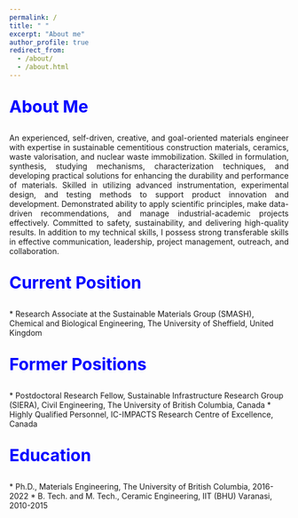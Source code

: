 ```yaml
---
permalink: /
title: " "
excerpt: "About me"
author_profile: true
redirect_from:
  - /about/
  - /about.html
---
```


<p style="text-align:left; color:Blue; font-size:30px; font-weight:bold;"> About Me </p>
<p style="text-align:justify; font-size=22px;"> An experienced, self-driven, creative, and goal-oriented materials engineer with expertise in sustainable cementitious construction materials, ceramics, waste valorisation, and nuclear waste immobilization. Skilled in formulation, synthesis, studying mechanisms, characterization techniques, and developing practical solutions for enhancing the durability and performance of materials. Skilled in utilizing advanced instrumentation, experimental design, and testing methods to support product innovation and development. Demonstrated ability to apply scientific principles, make data-driven recommendations, and manage industrial-academic projects effectively. Committed to safety, sustainability, and delivering high-quality results. In addition to my technical skills, I possess strong transferable skills in effective communication, leadership, project management, outreach, and collaboration. </p>

<p style="text-align:left; color:Blue; font-size:30px; font-weight:bold;"> Current Position </p>
* Research Associate at the Sustainable Materials Group (SMASH), Chemical and Biological Engineering, The University of Sheffield, United Kingdom

<p style="text-align:left; color:Blue; font-size:30px; font-weight:bold;"> Former Positions </p>
* Postdoctoral Research Fellow, Sustainable Infrastructure Research Group (SIERA), Civil Engineering, The University of British Columbia, Canada
* Highly Qualified Personnel, IC-IMPACTS Research Centre of Excellence, Canada       

            
<p style="text-align:left; color:Blue; font-size:30px; font-weight:bold;"> Education </p>
* Ph.D., Materials Engineering, The University of British Columbia, 2016-2022
* B. Tech. and M. Tech., Ceramic Engineering, IIT (BHU) Varanasi, 2010-2015

